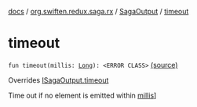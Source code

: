 [docs](../../index.md) / [org.swiften.redux.saga.rx](../index.md) / [SagaOutput](index.md) / [timeout](./timeout.md)

# timeout

`fun timeout(millis: `[`Long`](https://kotlinlang.org/api/latest/jvm/stdlib/kotlin/-long/index.html)`): <ERROR CLASS>` [(source)](https://github.com/protoman92/KotlinRedux/tree/master/common/common-rx-saga/src/main/kotlin/org/swiften/redux/saga/rx/RxSaga.kt#L95)

Overrides [ISagaOutput.timeout](../../org.swiften.redux.saga.common/-i-saga-output/timeout.md)

Time out if no element is emitted within [millis](../../org.swiften.redux.saga.common/-i-saga-output/timeout.md#org.swiften.redux.saga.common.ISagaOutput$timeout(kotlin.Long)/millis)]

